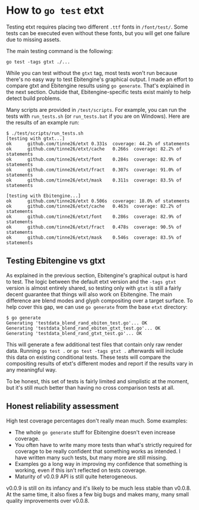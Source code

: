 # How to `go test` etxt

Testing etxt requires placing two different `.ttf` fonts in `/font/test/`. Some tests can be executed even without these fonts, but you will get one failure due to missing assets.

The main testing command is the following:
```
go test -tags gtxt ./...
```
While you can test without the `gtxt` tag, most tests won't run because there's no easy way to test Ebitengine's graphical output. I made an effort to compare gtxt and Ebitengine results using `go generate`. That's explained in the next section. Outside that, Ebitengine-specific tests exist mainly to help detect build problems.

Many scripts are provided in `/test/scripts`. For example, you can run the tests with `run_tests.sh` (or `run_tests.bat` if you are on Windows). Here are the results of an example run:
```
$ ./test/scripts/run_tests.sh
[testing with gtxt...]
ok      github.com/tinne26/etxt 0.331s  coverage: 44.2% of statements
ok      github.com/tinne26/etxt/cache   0.266s  coverage: 82.2% of statements
ok      github.com/tinne26/etxt/font    0.284s  coverage: 82.9% of statements
ok      github.com/tinne26/etxt/fract   0.307s  coverage: 91.0% of statements
ok      github.com/tinne26/etxt/mask    0.311s  coverage: 83.5% of statements

[testing with Ebitengine...]
ok      github.com/tinne26/etxt 0.506s  coverage: 18.0% of statements
ok      github.com/tinne26/etxt/cache   0.463s  coverage: 82.2% of statements
ok      github.com/tinne26/etxt/font    0.286s  coverage: 82.9% of statements
ok      github.com/tinne26/etxt/fract   0.478s  coverage: 90.5% of statements
ok      github.com/tinne26/etxt/mask    0.546s  coverage: 83.5% of statements
```

## Testing Ebitengine vs gtxt

As explained in the previous section, Ebitengine's graphical output is hard to test. The logic between the default etxt version and the `-tags gtxt` version is almost entirely shared, so testing only with `gtxt` is still a fairly decent guarantee that things will also work on Ebitengine. The main difference are blend modes and glyph compositing over a target surface. To help cover this gap, we can use `go generate` from the base `etxt` directory:
```
$ go generate
Generating 'testdata_blend_rand_ebiten_test.go'... OK
Generating 'testdata_blend_rand_ebiten_gtxt_test.go'... OK
Generating 'testdata_blend_rand_gtxt_test.go'... OK
```

This will generate a few additional test files that contain only raw render data. Running `go test .` or `go test -tags gtxt .` afterwards will include this data on existing conditional tests. These tests will compare the compositing results of etxt's different modes and report if the results vary in any meaningful way.

To be honest, this set of tests is fairly limited and simplistic at the moment, but it's still much better than having no cross comparison tests at all.


## Honest reliability assessment

High test coverage percentages don't really mean much. Some examples:
- The whole `go generate` stuff for Ebitengine doesn't even increase coverage.
- You often have to write many more tests than what's strictly required for coverage to be really confident that something works as intended. I have written many such tests, but many more are still missing.
- Examples go a long way in improving my confidence that something is working, even if this isn't reflected on tests coverage.
- Maturity of v0.0.9 API is still quite heterogeneous.

v0.0.9 is still on its infancy and it's likely to be much less stable than v0.0.8. At the same time, it also fixes a few big bugs and makes many, many small quality improvements over v0.0.8.
